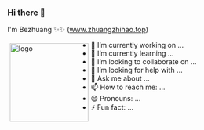 ### Hi there 👋

I'm Bezhuang ✨✨ (www.zhuangzhihao.top)

<img src="https://github-readme-stats.vercel.app/api?username=Bezhuang&show_icons=true" alt="logo" height="160" align="left" style="margin: 5px; margin-bottom: 20px;" /> 

- 🔭 I’m currently working on ...
- 🌱 I’m currently learning ...
- 👯 I’m looking to collaborate on ...
- 🤔 I’m looking for help with ...
- 💬 Ask me about ...
- 📫 How to reach me: ...
- 😄 Pronouns: ...
- ⚡ Fun fact: ...


